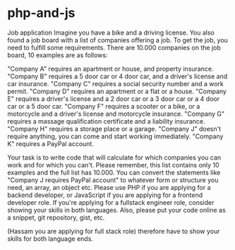 # php-and-js
Job application
Imagine you have a bike and a driving license. You also found a job board with a list of companies offering a job. To get the job, you need to fulfill some requirements. There are 10.000 companies on the job board, 10 examples are as follows:
 
"Company A" requires an apartment or house, and property insurance.
"Company B" requires a 5 door car or 4 door car, and a driver's license and car insurance.
"Company C" requires a social security number and a work permit. 
"Company D" requires an apartment or a flat or a house.
"Company E" requires a driver's license and a 2 door car or a 3 door car or a 4 door car or a 5 door car.
"Company F" requires a scooter or a bike, or a motorcycle and a driver's license and motorcycle insurance.
"Company G" requires a massage qualification certificate and a liability insurance.
"Company H" requires a storage place or a garage.
"Company J" doesn't require anything, you can come and start working immediately.
"Company K" requires a PayPal account.
 
Your task is to write code that will calculate for which companies you can work and for which you can't. Please remember, this list contains only 10 examples and the full list has 10.000. You can convert the statements like "Company J requires PayPal account" to whatever form or structure you need, an array, an object etc. Please use PHP if you are applying for a backend developer, or JavaScript if you are applying for a frontend developer role. If you're applying for a fullstack engineer role, consider showing your skills in both languages. Also, please put your code online as a snippet, git repository, gist, etc.

(Hassam you are applying for full stack role) therefore have to show your skills for both language ends.
